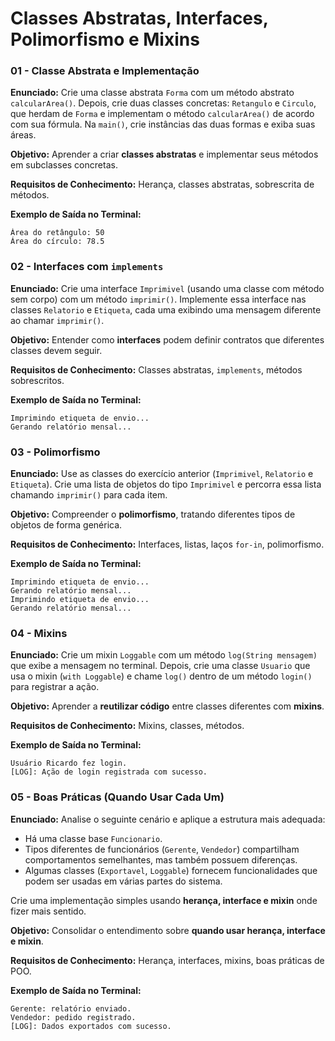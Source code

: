 # **Classes Abstratas, Interfaces, Polimorfismo e Mixins**

### **01 - Classe Abstrata e Implementação**

**Enunciado:**
Crie uma classe abstrata `Forma` com um método abstrato `calcularArea()`.
Depois, crie duas classes concretas: `Retangulo` e `Circulo`, que herdam de `Forma` e implementam o método `calcularArea()` de acordo com sua fórmula.
Na `main()`, crie instâncias das duas formas e exiba suas áreas.

**Objetivo:**
Aprender a criar **classes abstratas** e implementar seus métodos em subclasses concretas.

**Requisitos de Conhecimento:**
Herança, classes abstratas, sobrescrita de métodos.

**Exemplo de Saída no Terminal:**

```
Área do retângulo: 50
Área do círculo: 78.5
```

### **02 - Interfaces com `implements`**

**Enunciado:**
Crie uma interface `Imprimivel` (usando uma classe com método sem corpo) com um método `imprimir()`.
Implemente essa interface nas classes `Relatorio` e `Etiqueta`, cada uma exibindo uma mensagem diferente ao chamar `imprimir()`.

**Objetivo:**
Entender como **interfaces** podem definir contratos que diferentes classes devem seguir.

**Requisitos de Conhecimento:**
Classes abstratas, `implements`, métodos sobrescritos.

**Exemplo de Saída no Terminal:**

```
Imprimindo etiqueta de envio...
Gerando relatório mensal...
```

### **03 - Polimorfismo**

**Enunciado:**
Use as classes do exercício anterior (`Imprimivel`, `Relatorio` e `Etiqueta`).
Crie uma lista de objetos do tipo `Imprimivel` e percorra essa lista chamando `imprimir()` para cada item.

**Objetivo:**
Compreender o **polimorfismo**, tratando diferentes tipos de objetos de forma genérica.

**Requisitos de Conhecimento:**
Interfaces, listas, laços `for-in`, polimorfismo.

**Exemplo de Saída no Terminal:**

```
Imprimindo etiqueta de envio...
Gerando relatório mensal...
Imprimindo etiqueta de envio...
Gerando relatório mensal...
```

### **04 - Mixins**

**Enunciado:**
Crie um mixin `Loggable` com um método `log(String mensagem)` que exibe a mensagem no terminal.
Depois, crie uma classe `Usuario` que usa o mixin (`with Loggable`) e chame `log()` dentro de um método `login()` para registrar a ação.

**Objetivo:**
Aprender a **reutilizar código** entre classes diferentes com **mixins**.

**Requisitos de Conhecimento:**
Mixins, classes, métodos.

**Exemplo de Saída no Terminal:**

```
Usuário Ricardo fez login.
[LOG]: Ação de login registrada com sucesso.
```

### **05 - Boas Práticas (Quando Usar Cada Um)**

**Enunciado:**
Analise o seguinte cenário e aplique a estrutura mais adequada:

* Há uma classe base `Funcionario`.
* Tipos diferentes de funcionários (`Gerente`, `Vendedor`) compartilham comportamentos semelhantes, mas também possuem diferenças.
* Algumas classes (`Exportavel`, `Loggable`) fornecem funcionalidades que podem ser usadas em várias partes do sistema.

Crie uma implementação simples usando **herança, interface e mixin** onde fizer mais sentido.

**Objetivo:**
Consolidar o entendimento sobre **quando usar herança, interface e mixin**.

**Requisitos de Conhecimento:**
Herança, interfaces, mixins, boas práticas de POO.

**Exemplo de Saída no Terminal:**

```
Gerente: relatório enviado.
Vendedor: pedido registrado.
[LOG]: Dados exportados com sucesso.
```

